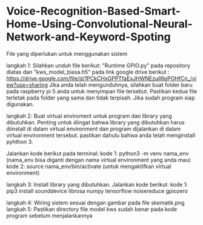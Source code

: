 # Voice-Recognition-Based-Smart-Home-Using-Convolutional-Neural-Network-and-Keyword-Spoting
File yang diperlukan untuk menggunakan sistem

langkah 1: Silahkan unduh file berikut:
"Runtime GPIO.py" pada repository diatas dan "kws_model_biasa.h5" pada link google drive berikut : https://drive.google.com/file/d/1PCkCHxGPPTfaExJHWNEzull6pPOHfCn_/view?usp=sharing 
Jika anda telah mengunduhnya, silahkan buat folder baru pada raspberry pi 5 anda untuk menyimpan file tersebut. Pastikan kedua file terletak pada folder yang sama dan tidak terpisah. Jika sudah program siap digunakan.

langkah 2: Buat virtual enviroment untuk program dan library yang dibutuhkan. Penting untuk diingat bahwa library yang dibutuhkan harus diinstall di dalam virtual environment dan program dijalankan di dalam virtual environment tersebut. pastikan dahulu bahwa anda telah menginstall pyhthon 3. 

Jalankan kode berikut pada terminal:
kode 1: python3 -m venv nama_env (nama_env bisa diganti dengan nama virtual environment yang anda mau) 
kode 2: source nama_env/bin/activate (untuk mengaktifkan virtual environment)

langkah 3: Install library yang dibutuhkan. Jalankan kode berikut:
kode 1: pip3 install sounddevice librosa numpy tensorflow noisereduce gpiozero

langkah 4: Wiring sistem sesuai dengan gambar pada file skematik.png
langkah 5: Pastikan directory file model kws sudah benar pada kode program sebelum menjalankannya
